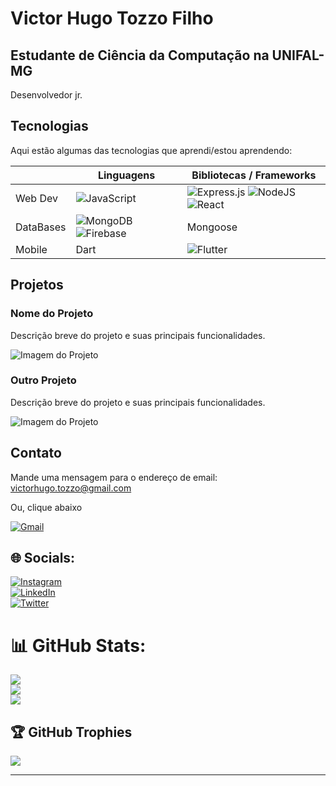 # Victor Hugo Tozzo Filho

## Estudante de Ciência da Computação na UNIFAL-MG 

Desenvolvedor jr.

## Tecnologias

Aqui estão algumas das tecnologias que aprendi/estou aprendendo:

|| Linguagens  | Bibliotecas / Frameworks |
|------------| ------------|--------------------------|
|Web Dev| ![JavaScript](https://img.shields.io/badge/javascript-%23323330.svg?style=for-the-badge&logo=javascript&logoColor=%23F7DF1E)  | ![Express.js](https://img.shields.io/badge/express.js-%23404d59.svg?style=for-the-badge&logo=express&logoColor=%2361DAFB) ![NodeJS](https://img.shields.io/badge/node.js-6DA55F?style=for-the-badge&logo=node.js&logoColor=white) ![React](https://img.shields.io/badge/react-%2320232a.svg?style=for-the-badge&logo=react&logoColor=%2361DAFB)|![CSS3](https://img.shields.io/badge/css3-%231572B6.svg?style=for-the-badge&logo=css3&logoColor=white)    | ![Bootstrap](https://img.shields.io/badge/bootstrap-%23563D7C.svg?style=for-the-badge&logo=bootstrap&logoColor=white)              |
|DataBases| ![MongoDB](https://img.shields.io/badge/MongoDB-%234ea94b.svg?style=for-the-badge&logo=mongodb&logoColor=white) ![Firebase](https://img.shields.io/badge/firebase-%23039BE5.svg?style=for-the-badge&logo=firebase)    | Mongoose                 |
|Mobile| Dart | ![Flutter](https://img.shields.io/badge/Flutter-%2302569B.svg?style=for-the-badge&logo=Flutter&logoColor=white)   |

## Projetos

### Nome do Projeto

Descrição breve do projeto e suas principais funcionalidades.

![Imagem do Projeto](./imagens/imagem_projeto.png)

### Outro Projeto

Descrição breve do projeto e suas principais funcionalidades.

![Imagem do Projeto](./imagens/imagem_projeto.png)

## Contato

Mande uma mensagem para o endereço de email: victorhugo.tozzo@gmail.com

Ou, clique abaixo

[![Gmail](https://img.shields.io/badge/Gmail-D14836?style=for-the-badge&logo=gmail&logoColor=white)](mailto:victorhugo.tozzo@gmail.com)

## 🌐 Socials:
[![Instagram](https://img.shields.io/badge/Instagram-%23E4405F.svg?logo=Instagram&logoColor=white)](https://instagram.com/torugo_tozzo)</br> [![LinkedIn](https://img.shields.io/badge/LinkedIn-%230077B5.svg?logo=linkedin&logoColor=white)](https://linkedin.com/in/victor-hugo-tozzo-filho)</br> [![Twitter](https://img.shields.io/badge/Twitter-%231DA1F2.svg?logo=Twitter&logoColor=white)](https://twitter.com/Tozzzim) 

# 📊 GitHub Stats:
![](https://github-readme-stats.vercel.app/api?username=Torugo-Tozzo&theme=dark&hide_border=false&include_all_commits=false&count_private=false)<br/>
![](https://github-readme-streak-stats.herokuapp.com/?user=Torugo-Tozzo&theme=dark&hide_border=false)<br/>
![](https://github-readme-stats.vercel.app/api/top-langs/?username=Torugo-Tozzo&theme=dark&hide_border=false&include_all_commits=false&count_private=false&layout=compact)

## 🏆 GitHub Trophies
![](https://github-profile-trophy.vercel.app/?username=Torugo-Tozzo&theme=radical&no-frame=false&no-bg=true&margin-w=4)

---
